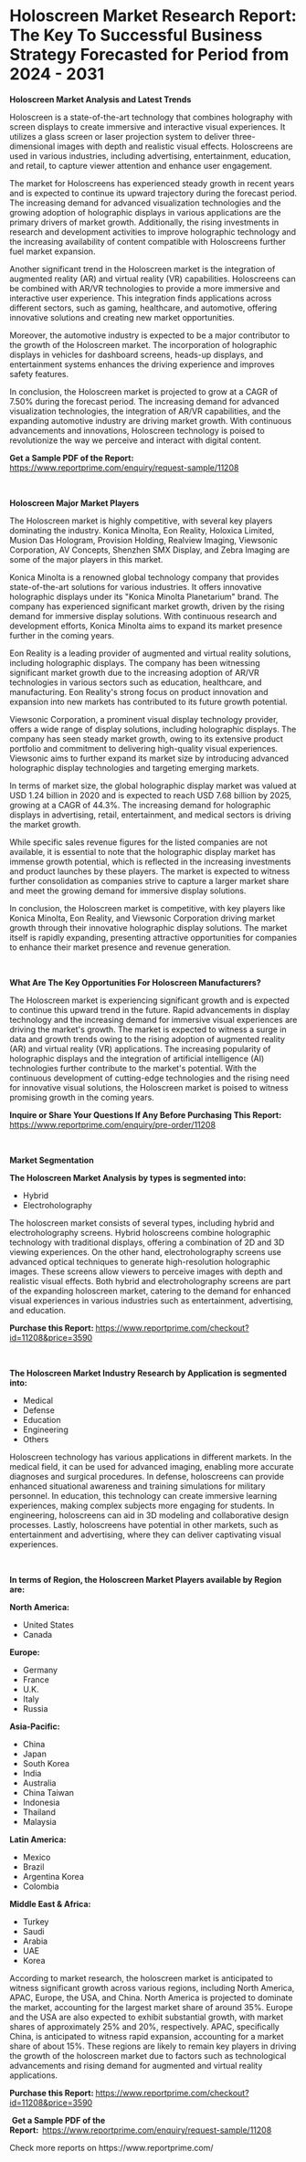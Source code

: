 <p><h1>Holoscreen Market Research Report: The Key To Successful Business Strategy Forecasted for Period from 2024 - 2031</h1></p><p><strong>Holoscreen Market Analysis and Latest Trends</strong></p>
<p><p>Holoscreen is a state-of-the-art technology that combines holography with screen displays to create immersive and interactive visual experiences. It utilizes a glass screen or laser projection system to deliver three-dimensional images with depth and realistic visual effects. Holoscreens are used in various industries, including advertising, entertainment, education, and retail, to capture viewer attention and enhance user engagement.</p><p>The market for Holoscreens has experienced steady growth in recent years and is expected to continue its upward trajectory during the forecast period. The increasing demand for advanced visualization technologies and the growing adoption of holographic displays in various applications are the primary drivers of market growth. Additionally, the rising investments in research and development activities to improve holographic technology and the increasing availability of content compatible with Holoscreens further fuel market expansion.</p><p>Another significant trend in the Holoscreen market is the integration of augmented reality (AR) and virtual reality (VR) capabilities. Holoscreens can be combined with AR/VR technologies to provide a more immersive and interactive user experience. This integration finds applications across different sectors, such as gaming, healthcare, and automotive, offering innovative solutions and creating new market opportunities.</p><p>Moreover, the automotive industry is expected to be a major contributor to the growth of the Holoscreen market. The incorporation of holographic displays in vehicles for dashboard screens, heads-up displays, and entertainment systems enhances the driving experience and improves safety features.</p><p>In conclusion, the Holoscreen market is projected to grow at a CAGR of 7.50% during the forecast period. The increasing demand for advanced visualization technologies, the integration of AR/VR capabilities, and the expanding automotive industry are driving market growth. With continuous advancements and innovations, Holoscreen technology is poised to revolutionize the way we perceive and interact with digital content.</p></p>
<p><strong>Get a Sample PDF of the Report:&nbsp;</strong> <a href="https://www.reportprime.com/enquiry/request-sample/11208">https://www.reportprime.com/enquiry/request-sample/11208</a></p>
<p>&nbsp;</p>
<p><strong>Holoscreen Major Market Players</strong></p>
<p><p>The Holoscreen market is highly competitive, with several key players dominating the industry. Konica Minolta, Eon Reality, Holoxica Limited, Musion Das Hologram, Provision Holding, Realview Imaging, Viewsonic Corporation, AV Concepts, Shenzhen SMX Display, and Zebra Imaging are some of the major players in this market.</p><p>Konica Minolta is a renowned global technology company that provides state-of-the-art solutions for various industries. It offers innovative holographic displays under its "Konica Minolta Planetarium" brand. The company has experienced significant market growth, driven by the rising demand for immersive display solutions. With continuous research and development efforts, Konica Minolta aims to expand its market presence further in the coming years.</p><p>Eon Reality is a leading provider of augmented and virtual reality solutions, including holographic displays. The company has been witnessing significant market growth due to the increasing adoption of AR/VR technologies in various sectors such as education, healthcare, and manufacturing. Eon Reality's strong focus on product innovation and expansion into new markets has contributed to its future growth potential.</p><p>Viewsonic Corporation, a prominent visual display technology provider, offers a wide range of display solutions, including holographic displays. The company has seen steady market growth, owing to its extensive product portfolio and commitment to delivering high-quality visual experiences. Viewsonic aims to further expand its market size by introducing advanced holographic display technologies and targeting emerging markets.</p><p>In terms of market size, the global holographic display market was valued at USD 1.24 billion in 2020 and is expected to reach USD 7.68 billion by 2025, growing at a CAGR of 44.3%. The increasing demand for holographic displays in advertising, retail, entertainment, and medical sectors is driving the market growth.</p><p>While specific sales revenue figures for the listed companies are not available, it is essential to note that the holographic display market has immense growth potential, which is reflected in the increasing investments and product launches by these players. The market is expected to witness further consolidation as companies strive to capture a larger market share and meet the growing demand for immersive display solutions.</p><p>In conclusion, the Holoscreen market is competitive, with key players like Konica Minolta, Eon Reality, and Viewsonic Corporation driving market growth through their innovative holographic display solutions. The market itself is rapidly expanding, presenting attractive opportunities for companies to enhance their market presence and revenue generation.</p></p>
<p>&nbsp;</p>
<p><strong>What Are The Key Opportunities For Holoscreen Manufacturers?</strong></p>
<p><p>The Holoscreen market is experiencing significant growth and is expected to continue this upward trend in the future. Rapid advancements in display technology and the increasing demand for immersive visual experiences are driving the market's growth. The market is expected to witness a surge in data and growth trends owing to the rising adoption of augmented reality (AR) and virtual reality (VR) applications. The increasing popularity of holographic displays and the integration of artificial intelligence (AI) technologies further contribute to the market's potential. With the continuous development of cutting-edge technologies and the rising need for innovative visual solutions, the Holoscreen market is poised to witness promising growth in the coming years.</p></p>
<p><strong>Inquire or Share Your Questions If Any Before Purchasing This Report:</strong> <a href="https://www.reportprime.com/enquiry/pre-order/11208">https://www.reportprime.com/enquiry/pre-order/11208</a></p>
<p>&nbsp;</p>
<p><strong>Market Segmentation</strong></p>
<p><strong>The Holoscreen Market Analysis by types is segmented into:</strong></p>
<p><ul><li>Hybrid</li><li>Electroholography</li></ul></p>
<p><p>The holoscreen market consists of several types, including hybrid and electroholography screens. Hybrid holoscreens combine holographic technology with traditional displays, offering a combination of 2D and 3D viewing experiences. On the other hand, electroholography screens use advanced optical techniques to generate high-resolution holographic images. These screens allow viewers to perceive images with depth and realistic visual effects. Both hybrid and electroholography screens are part of the expanding holoscreen market, catering to the demand for enhanced visual experiences in various industries such as entertainment, advertising, and education.</p></p>
<p><strong>Purchase this Report:&nbsp;</strong><a href="https://www.reportprime.com/checkout?id=11208&price=3590">https://www.reportprime.com/checkout?id=11208&price=3590</a></p>
<p>&nbsp;</p>
<p><strong>The Holoscreen Market Industry Research by Application is segmented into:</strong></p>
<p><ul><li>Medical</li><li>Defense</li><li>Education</li><li>Engineering</li><li>Others</li></ul></p>
<p><p>Holoscreen technology has various applications in different markets. In the medical field, it can be used for advanced imaging, enabling more accurate diagnoses and surgical procedures. In defense, holoscreens can provide enhanced situational awareness and training simulations for military personnel. In education, this technology can create immersive learning experiences, making complex subjects more engaging for students. In engineering, holoscreens can aid in 3D modeling and collaborative design processes. Lastly, holoscreens have potential in other markets, such as entertainment and advertising, where they can deliver captivating visual experiences.</p></p>
<p>&nbsp;</p>
<p><strong>In terms of Region, the Holoscreen Market Players available by Region are:</strong></p>
<p>
    <p> <strong> North America: </strong>
        <ul>
            <li>United States</li>
            <li>Canada</li>
        </ul>
        </p> 
    <p> <strong> Europe: </strong>
        <ul>
            <li>Germany</li>
            <li>France</li>
            <li>U.K.</li>
            <li>Italy</li>
            <li>Russia</li>
        </ul>
        </p> 
    <p> <strong> Asia-Pacific: </strong>
        <ul>
            <li>China</li>
            <li>Japan</li>
            <li>South Korea</li>
            <li>India</li>
            <li>Australia</li>
            <li>China Taiwan</li>
            <li>Indonesia</li>
            <li>Thailand</li>
            <li>Malaysia</li>
        </ul>
        </p> 
    <p> <strong> Latin America: </strong>
        <ul>
            <li>Mexico</li>
            <li>Brazil</li>
            <li>Argentina Korea</li>
            <li>Colombia</li>
        </ul>
        </p> 
    <p> <strong> Middle East & Africa: </strong>
        <ul>
            <li>Turkey</li>
            <li>Saudi</li>
            <li>Arabia</li>
            <li>UAE</li>
            <li>Korea</li>
        </ul>
    </p>
    </p>
<p><p>According to market research, the holoscreen market is anticipated to witness significant growth across various regions, including North America, APAC, Europe, the USA, and China. North America is projected to dominate the market, accounting for the largest market share of around 35%. Europe and the USA are also expected to exhibit substantial growth, with market shares of approximately 25% and 20%, respectively. APAC, specifically China, is anticipated to witness rapid expansion, accounting for a market share of about 15%. These regions are likely to remain key players in driving the growth of the holoscreen market due to factors such as technological advancements and rising demand for augmented and virtual reality applications.</p></p>
<p><strong>Purchase this Report: </strong><a href="https://www.reportprime.com/checkout?id=11208&price=3590">https://www.reportprime.com/checkout?id=11208&price=3590</a></p>
<p>&nbsp;<strong>Get a Sample PDF of the Report:&nbsp;&nbsp;</strong><a href="https://www.reportprime.com/enquiry/request-sample/11208">https://www.reportprime.com/enquiry/request-sample/11208</a></p>
<p><strong></strong></p>
<p>Check more reports on https://www.reportprime.com/</p>
